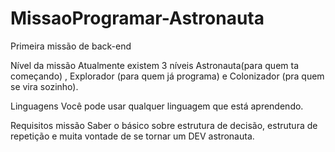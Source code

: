 # MissaoProgramar-Astronauta
Primeira missão de back-end

Nível da missão
Atualmente existem 3 níveis Astronauta(para quem ta começando) , Explorador (para quem já programa) e Colonizador (pra quem se vira sozinho).

Linguagens 
Você pode usar qualquer linguagem que está aprendendo.

Requisitos missão
Saber o básico sobre estrutura de decisão, estrutura de repetição e muita vontade de se tornar um DEV astronauta.
